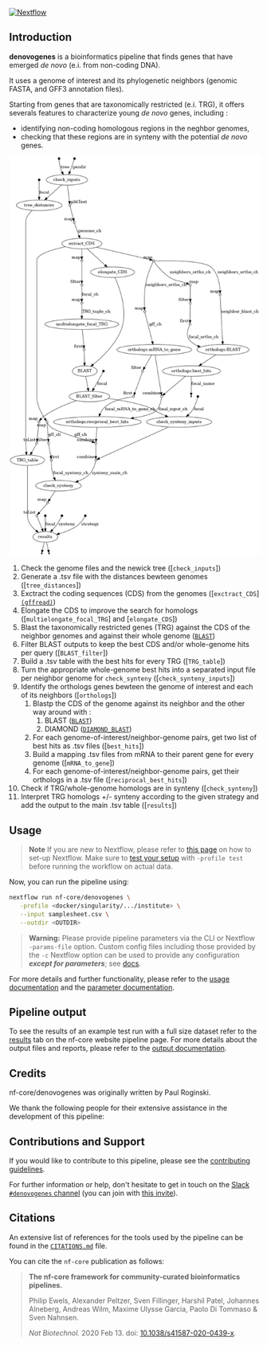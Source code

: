 [![Nextflow](https://img.shields.io/badge/nextflow%20DSL2-%E2%89%A523.04.0-23aa62.svg)](https://www.nextflow.io/)

## Introduction

**denovogenes** is a bioinformatics pipeline that finds genes that have emerged *de novo* (e.i. from non-coding DNA).

It uses a genome of interest and its phylogenetic neighbors (genomic FASTA, and GFF3 annotation files).

Starting from genes that are taxonomically restricted (e.i. TRG), it offers severals features to characterize young *de novo* genes, including :
* identifying non-coding homologous regions in the neghbor genomes,
* checking that these regions are in synteny with the potential *de novo* genes.  

![dag.png](docs/images/dag.png)

<!-- TODO nf-core: Include a figure that guides the user through the major workflow steps. Many nf-core
     workflows use the "tube map" design for that. See https://nf-co.re/docs/contributing/design_guidelines#examples for examples.   -->

1. Check the genome files and the newick tree ([`check_inputs`])
2. Generate a .tsv file with the distances bewteen genomes ([`tree_distances`])
3. Exctract the coding sequences (CDS) from the genomes ([`exctract_CDS`] [`(gffread)`](https://github.com/gpertea/gffread))
4. Elongate the CDS to improve the search for homologs ([`multielongate_focal_TRG`] and [`elongate_CDS`])
5. Blast the taxonomically restricted genes (TRG) against the CDS of the neighbor genomes and against their whole genome ([`BLAST`](https://blast.ncbi.nlm.nih.gov/Blast.cgi))
6. Filter BLAST outputs to keep the best CDS and/or whole-genome hits per query ([`BLAST_filter`])
7. Build a .tsv table with the best hits for every TRG ([`TRG_table`])
8. Turn the appropriate whole-genome best hits into a separated input file per neighbor genome for `check_synteny` ([`check_synteny_inputs`])
9. Identify the orthologs genes bewteen the genome of interest and each of its neighbors ([`orthologs`])
   1. Blastp the CDS of the genome against its neighbor and the other way around with :
      1. BLAST ([`BLAST`](https://blast.ncbi.nlm.nih.gov/Blast.cgi))
      2. DIAMOND ([`DIAMOND_BLAST`](https://github.com/bbuchfink/diamond))
   2. For each genome-of-interest/neighbor-genome pairs, get two list of best hits as .tsv files ([`best_hits`])
   3. Build a mapping .tsv files from mRNA to their parent gene for every genome ([`mRNA_to_gene`])
   4. For each genome-of-interest/neighbor-genome pairs, get their orthologs in a .tsv file ([`reciprocal_best_hits`])
10. Check if TRG/whole-genome homologs are in synteny ([`check_synteny`])
11. Interpret TRG homologs +/- synteny according to the given strategy and add the output to the main .tsv table ([`results`])

## Usage

> **Note**
> If you are new to Nextflow, please refer to [this page](https://www.nextflow.io/docs/latest/getstarted.html) on how
> to set-up Nextflow. Make sure to [test your setup](https://nf-co.re/docs/usage/introduction#how-to-run-a-pipeline)
> with `-profile test` before running the workflow on actual data.

<!-- TODO nf-core: Describe the minimum required steps to execute the pipeline, e.g. how to prepare samplesheets.
     Explain what rows and columns represent. For instance (please edit as appropriate):

First, prepare a samplesheet with your input data that looks as follows:

`samplesheet.csv`:

```csv
sample,fastq_1,fastq_2
CONTROL_REP1,AEG588A1_S1_L002_R1_001.fastq.gz,AEG588A1_S1_L002_R2_001.fastq.gz
```

Each row represents a fastq file (single-end) or a pair of fastq files (paired end).

-->

Now, you can run the pipeline using:

<!-- TODO nf-core: update the following command to include all required parameters for a minimal example -->

```bash
nextflow run nf-core/denovogenes \
   -profile <docker/singularity/.../institute> \
   --input samplesheet.csv \
   --outdir <OUTDIR>
```

> **Warning:**
> Please provide pipeline parameters via the CLI or Nextflow `-params-file` option. Custom config files including those
> provided by the `-c` Nextflow option can be used to provide any configuration _**except for parameters**_;
> see [docs](https://nf-co.re/usage/configuration#custom-configuration-files).

For more details and further functionality, please refer to the [usage documentation](https://nf-co.re/denovogenes/usage) and the [parameter documentation](https://nf-co.re/denovogenes/parameters).

## Pipeline output

To see the results of an example test run with a full size dataset refer to the [results](https://nf-co.re/denovogenes/results) tab on the nf-core website pipeline page.
For more details about the output files and reports, please refer to the
[output documentation](https://nf-co.re/denovogenes/output).

## Credits

nf-core/denovogenes was originally written by Paul Roginski.

We thank the following people for their extensive assistance in the development of this pipeline:

<!-- TODO nf-core: If applicable, make list of people who have also contributed -->

## Contributions and Support

If you would like to contribute to this pipeline, please see the [contributing guidelines](.github/CONTRIBUTING.md).

For further information or help, don't hesitate to get in touch on the [Slack `#denovogenes` channel](https://nfcore.slack.com/channels/denovogenes) (you can join with [this invite](https://nf-co.re/join/slack)).

## Citations

<!-- TODO nf-core: Add citation for pipeline after first release. Uncomment lines below and update Zenodo doi and badge at the top of this file. -->
<!-- If you use  nf-core/denovogenes for your analysis, please cite it using the following doi: [10.5281/zenodo.XXXXXX](https://doi.org/10.5281/zenodo.XXXXXX) -->

<!-- TODO nf-core: Add bibliography of tools and data used in your pipeline -->

An extensive list of references for the tools used by the pipeline can be found in the [`CITATIONS.md`](CITATIONS.md) file.

You can cite the `nf-core` publication as follows:

> **The nf-core framework for community-curated bioinformatics pipelines.**
>
> Philip Ewels, Alexander Peltzer, Sven Fillinger, Harshil Patel, Johannes Alneberg, Andreas Wilm, Maxime Ulysse Garcia, Paolo Di Tommaso & Sven Nahnsen.
>
> _Nat Biotechnol._ 2020 Feb 13. doi: [10.1038/s41587-020-0439-x](https://dx.doi.org/10.1038/s41587-020-0439-x).
